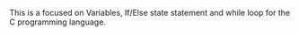 This is a focused on Variables, If/Else state statement and while loop for the C programming language.
